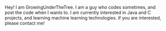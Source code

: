 Hey! I am GrowingUnderTheTree. I am a guy who codes sometimes, and post the code when I wants to.
I am currently interested in Java and C projects, and learning machine learning technologies.
if you are interested, please contact me!
